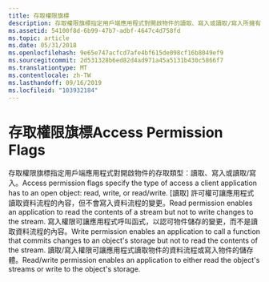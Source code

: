 ```yaml
---
title: 存取權限旗標
description: 存取權限旗標指定用戶端應用程式對開啟物件的讀取、寫入或讀取/寫入所擁有的存取類型。
ms.assetid: 54100f8d-6b99-47b7-adbf-4647c4d758fd
ms.topic: article
ms.date: 05/31/2018
ms.openlocfilehash: 9e65e747acfcd7afe4bf615de098cf16b8049ef9
ms.sourcegitcommit: 2d531328b6ed82d4ad971a45a5131b430c5866f7
ms.translationtype: MT
ms.contentlocale: zh-TW
ms.lasthandoff: 09/16/2019
ms.locfileid: "103932184"
---
```

# <a name="access-permission-flags"></a><span data-ttu-id="ed942-103">存取權限旗標</span><span class="sxs-lookup"><span data-stu-id="ed942-103">Access Permission Flags</span></span>

<span data-ttu-id="ed942-104">存取權限旗標指定用戶端應用程式對開啟物件的存取類型：讀取、寫入或讀取/寫入。</span><span class="sxs-lookup"><span data-stu-id="ed942-104">Access permission flags specify the type of access a client application has to an open object: read, write, or read/write.</span></span> <span data-ttu-id="ed942-105">[讀取] 許可權可讓應用程式讀取資料流程的內容，但不會寫入資料流程的變更。</span><span class="sxs-lookup"><span data-stu-id="ed942-105">Read permission enables an application to read the contents of a stream but not to write changes to the stream.</span></span> <span data-ttu-id="ed942-106">寫入權限可讓應用程式呼叫函式，以認可物件儲存的變更，而不是讀取資料流程的內容。</span><span class="sxs-lookup"><span data-stu-id="ed942-106">Write permission enables an application to call a function that commits changes to an object's storage but not to read the contents of the stream.</span></span> <span data-ttu-id="ed942-107">讀取/寫入權限可讓應用程式讀取物件的資料流程或寫入物件的儲存體。</span><span class="sxs-lookup"><span data-stu-id="ed942-107">Read/write permission enables an application to either read the object's streams or write to the object's storage.</span></span>

 

 




